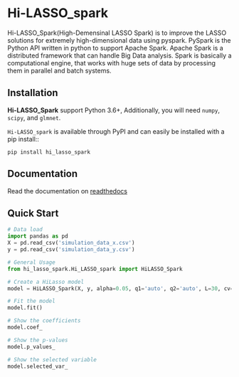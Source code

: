 # Hi-LASSO_spark
Hi-LASSO_Spark(High-Demensinal LASSO Spark) is to improve the LASSO solutions for extremely high-dimensional data using pyspark. 
PySpark is the Python API written in python to support Apache Spark. 
Apache Spark is a distributed framework that can handle Big Data analysis. 
Spark is basically a computational engine, that works with huge sets of data by processing them in parallel and batch systems.

## Installation
**Hi-LASSO_Spark** support Python 3.6+, Additionally, you will need ``numpy``, ``scipy``, and ``glmnet``.

``Hi-LASSO_spark`` is available through PyPI and can easily be installed with a
pip install::
```
pip install hi_lasso_spark
```

## Documentation
Read the documentation on [readthedocs](https://hi-lasso-spark.readthedocs.io/en/latest/index.html)

## Quick Start
```python
# Data load
import pandas as pd
X = pd.read_csv('simulation_data_x.csv')
y = pd.read_csv('simulation_data_y.csv')

# General Usage
from hi_lasso_spark.Hi_LASSO_spark import HiLASSO_Spark

# Create a HiLasso model
model = HiLASSO_Spark(X, y, alpha=0.05, q1='auto', q2='auto', L=30, cv=5, node='auto', logistic=False)

# Fit the model
model.fit()

# Show the coefficients
model.coef_

# Show the p-values
model.p_values_

# Show the selected variable
model.selected_var_
```
